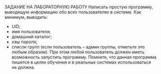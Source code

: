 ЗАДАНИЕ НА ЛАБОРАТОРНУЮ РАБОТУ
Написать простую программу, выводящую информацию обо всех пользователях в системе.
Как минимум, выводить:
- UID;
- имя пользователя;
- домашний каталог;
- хэш пароля;
- список групп (если пользователь – админ группы, отметьте это любым образом).
При этом любой пользователь должен иметь возможность запустить программу.
Помните, что данная программа пишется в целях обучения и в реальных системах использоваться не должна.